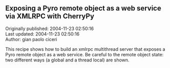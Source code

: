 ## Exposing a Pyro remote object as a web service via XMLRPC with CherryPy  
Originally published: 2004-11-23 02:50:16  
Last updated: 2004-11-23 02:50:16  
Author: gian paolo ciceri  
  
This recipe shows how to build an xmlrpc multithread server that exposes a Pyro remote object as a web service. Be careful to the remote object state: two different ways (a global and a thread local) are shown.